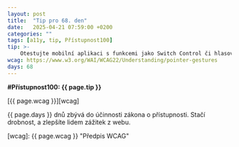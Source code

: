 ```yaml
---
layout: post
title:  "Tip pro 68. den"
date:   2025-04-21 07:59:00 +0200
categories: ""
tags: [a11y, tip, Přístupnost100]
tip: >- 
    Otestujte mobilní aplikaci s funkcemi jako Switch Control či hlasové ovládání, abyste odhalili překážky v ovládání bez dotyku.
wcag: https://www.w3.org/WAI/WCAG22/Understanding/pointer-gestures
days: 68
---
```

**#Přístupnost100: {{ page.tip }}**

[{{ page.wcag }}][wcag]

{{ page.days }} dnů zbývá do účinnosti zákona o přístupnosti. Stačí drobnost, a zlepšíte lidem zážitek z webu.

[wcag]: {{ page.wcag }} "Předpis WCAG"
